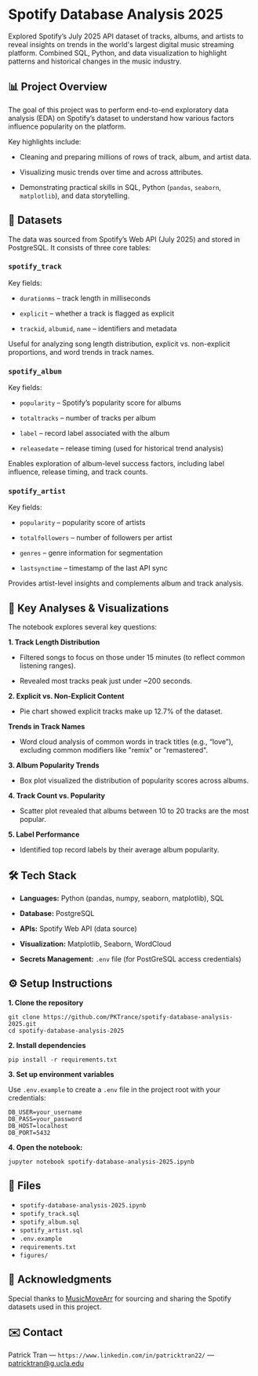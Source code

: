 # Spotify Database Analysis 2025

Explored Spotify’s July 2025 API dataset of tracks, albums, and artists to reveal insights on trends in the world's largest digital music streaming platform. Combined SQL, Python, and data visualization to highlight patterns and historical changes in the music industry.

## 📊 Project Overview

The goal of this project was to perform end-to-end exploratory data analysis (EDA) on Spotify’s dataset to understand how various factors influence popularity on the platform.

Key highlights include:

- Cleaning and preparing millions of rows of track, album, and artist data.

- Visualizing music trends over time and across attributes.

- Demonstrating practical skills in SQL, Python (`pandas`, `seaborn`, `matplotlib`), and data storytelling.

## 📂 Datasets

The data was sourced from Spotify’s Web API (July 2025) and stored in PostgreSQL.
It consists of three core tables:

### `spotify_track`

Key fields:

- `durationms` – track length in milliseconds

- `explicit` – whether a track is flagged as explicit

- `trackid`, `albumid`, `name` – identifiers and metadata

Useful for analyzing song length distribution, explicit vs. non-explicit proportions, and word trends in track names.

### `spotify_album`

Key fields:

- `popularity` – Spotify’s popularity score for albums

- `totaltracks` – number of tracks per album

- `label` – record label associated with the album

- `releasedate` – release timing (used for historical trend analysis)

Enables exploration of album-level success factors, including label influence, release timing, and track counts.

### `spotify_artist`

Key fields:

- `popularity` – popularity score of artists

- `totalfollowers` – number of followers per artist

- `genres` – genre information for segmentation

- `lastsynctime` – timestamp of the last API sync

Provides artist-level insights and complements album and track analysis.

## 🔑 Key Analyses & Visualizations

The notebook explores several key questions:

**1. Track Length Distribution**

- Filtered songs to focus on those under 15 minutes (to reflect common listening ranges).

- Revealed most tracks peak just under ~200 seconds.

**2. Explicit vs. Non-Explicit Content**

- Pie chart showed explicit tracks make up 12.7% of the dataset.

**Trends in Track Names**

- Word cloud analysis of common words in track titles (e.g., “love”), excluding common modifiers like "remix" or "remastered".

**3. Album Popularity Trends**

- Box plot visualized the distribution of popularity scores across albums.

**4. Track Count vs. Popularity**

- Scatter plot revealed that albums between 10 to 20 tracks are the most popular.

**5. Label Performance**

- Identified top record labels by their average album popularity.

## 🛠️ Tech Stack

- **Languages:** Python (pandas, numpy, seaborn, matplotlib), SQL

- **Database:** PostgreSQL

- **APIs:** Spotify Web API (data source)

- **Visualization:** Matplotlib, Seaborn, WordCloud

- **Secrets Management:** `.env` file (for PostGreSQL access credentials)

## ⚙️ Setup Instructions

**1. Clone the repository**
```
git clone https://github.com/PKTrance/spotify-database-analysis-2025.git
cd spotify-database-analysis-2025
```

**2. Install dependencies**
```
pip install -r requirements.txt
```

**3. Set up environment variables**

Use `.env.example` to create a `.env` file in the project root with your credentials:

```
DB_USER=your_username
DB_PASS=your_password
DB_HOST=localhost
DB_PORT=5432
```

**4. Open the notebook:**
```
jupyter notebook spotify-database-analysis-2025.ipynb
```

## 📁 Files
- `spotify-database-analysis-2025.ipynb`
- `spotify_track.sql`
- `spotify_album.sql`
- `spotify_artist.sql`
- `.env.example`
- `requirements.txt`
- `figures/`

## 🙌 Acknowledgments

Special thanks to [MusicMoveArr](https://github.com/MusicMoveArr/Datasets) for sourcing and sharing the Spotify datasets used in this project.

## ✉️ Contact

Patrick Tran — `https://www.linkedin.com/in/patricktran22/` — patricktran@g.ucla.edu
